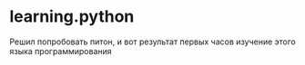 # learning.python
Решил попробовать питон, и вот результат первых часов изучение этого языка программирования 
